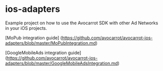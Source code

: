 # ios-adapters
Example project on how to use the Avocarrot SDK with other Ad Networks in your iOS projects.

[MoPub integration guide] (https://github.com/avocarrot/avocarrot-ios-adapters/blob/master/MoPubIntegration.md)

[GoogleMobileAds integration guide] (https://github.com/avocarrot/avocarrot-ios-adapters/blob/master/GoogleMobileAdsIntegration.md)

